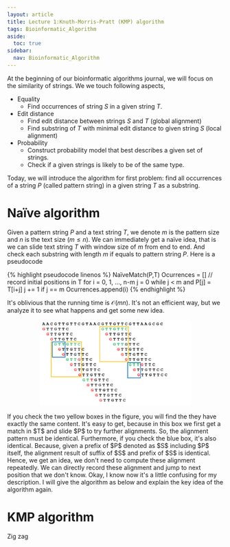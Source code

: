 ```yaml
---
layout: article
title: Lecture 1:Knuth-Morris-Pratt (KMP) algorithm
tags: Bioinformatic_Algorithm
aside:
  toc: true
sidebar:
  nav: Bioinformatic_Algorithm
---
```


At the beginning of our bioinformatic algorithms journal, we will focus on the similarity of strings. We we touch following aspects,

* Equality
  * Find occurrences of string $S$ in a given string $T$.
* Edit distance
  * Find edit distance between strings $S$ and $T$ (global alignment)
  * Find substring of $T$ with minimal edit distance to given string $S$ (local alignment)
* Probability
  * Construct probability model that best describes a given set of strings. 
  * Check if a given strings is likely to be of the same type. 



Today, we will introduce the algorithm for first problem: find all occurrences of a string $P$ (called pattern string) in a given string $T$ as a substring. 

<!--more-->

# Naïve algorithm

Given a pattern string $P$ and a text string $T$, we denote $m$ is the pattern size and $n$ is the text size ($m \leq n$). We can immediately get a naïve idea, that is we can slide text string $T$ with window size of $m$ from end to end. And check each substring with length $m$  if equals to pattern string $P$. Here is a pseudocode

{% highlight pseudocode linenos %}
NaïveMatch(P,T)
	Ocurrences = [] // record initial positions in T
	for i = 0, 1, ..., n-m
		j = 0
		while j < m and P[j] = T[i+j]
			j += 1
		if j == m
			Ocurrences.append(i)
{% endhighlight %}

It's oblivious that the running time is $\mathcal{O}(mn)$. It's not an efficient way, but we analyze it to see what happens and get some new idea.

<p align="center">
    <img src="/post_image/Bioinformatic_Algorithm/Naive_pattern_match.png" width="70%">
</p>
If you check the two yellow boxes in the figure, you will find the they have exactly the same content. It's easy to get, because in this box we first get a match in $T$ and slide $P$ to try further alignments. So, the alignment pattern must be identical. Furthermore, if you check the blue box, it's also identical. Because, given a prefix of $P$ denoted as $S$ including $P$ itself, the alignment result of suffix of $S$ and prefix of $S$ is identical. Hence, we get an idea, we don't need to compute these alignment repeatedly. We can directly record these alignment and jump to next position that we don't know. Okay, I know now it's a little confusing for my description. I will give the algorithm as below and explain the key idea of the algorithm again. 




# KMP algorithm



Zig zag
